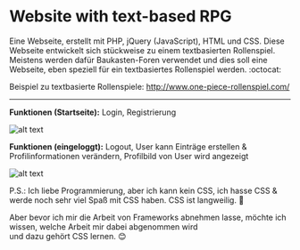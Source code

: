 # Website with text-based RPG

Eine Webseite, erstellt mit PHP, jQuery (JavaScript), HTML und CSS. Diese Webseite entwickelt sich stückweise zu einem textbasierten Rollenspiel. Meistens werden dafür Baukasten-Foren verwendet und dies soll eine Webseite, eben speziell für ein textbasiertes Rollenspiel werden. :octocat:

Beispiel zu textbasierte Rollenspiele: http://www.one-piece-rollenspiel.com/

-------------------------------------------------------------------------------------------------------------------

**Funktionen (Startseite):** Login, Registrierung

![alt text](https://s20.directupload.net/images/210731/ynrw7vqb.jpg) 

**Funktionen (eingeloggt):** Logout, User kann Einträge erstellen & Profilinformationen verändern, Profilbild von User wird angezeigt

![alt text](https://s20.directupload.net/images/210731/d8xk8js5.jpg) 

P.S.: Ich liebe Programmierung, aber ich kann kein CSS, ich hasse CSS & werde noch sehr viel Spaß mit CSS haben. CSS ist langweilig. :poop:

Aber bevor ich mir die Arbeit von Frameworks abnehmen lasse, möchte ich wissen, welche Arbeit mir dabei abgenommen wird<br/>
und dazu gehört CSS lernen. :blush:
